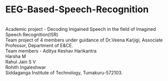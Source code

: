 # EEG-Based-Speech-Recognition
<br>Academic project - Decoding Imgained Speech in the field of Imagined Speech Recognition(ISR)
<br>Team project of 4 members under guidance of Dr.Veena Karjigi, Associate Professor, Department of E&CE.
<br>Team members - Aditya Keshav Harikantra
<br>Harsha M
<br>Rahul Jain S V
<br>Rohith Ingaleshwar
<br>Siddaganga Institute of Technology, Tumakuru-572103.
